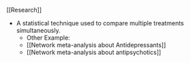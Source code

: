 [[Research]]
- A statistical technique used to compare multiple treatments simultaneously.
	* Other Example:
	* [[Network meta-analysis about Antidepressants]]
	* [[Network meta-analysis about antipsychotics]]
